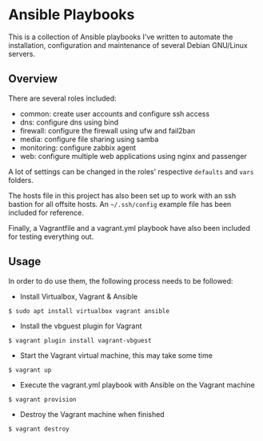 # Ansible Playbooks
This is a collection of Ansible playbooks I've written to automate the installation, configuration and maintenance of several Debian GNU/Linux servers.

## Overview

There are several roles included:
- common: create user accounts and configure ssh access
- dns: configure dns using bind
- firewall: configure the firewall using ufw and fail2ban
- media: configure file sharing using samba
- monitoring: configure zabbix agent
- web: configure multiple web applications using nginx and passenger

A lot of settings can be changed in the roles' respective `defaults` and `vars` folders.

The hosts file in this project has also been set up to work with an ssh bastion for all offsite hosts.
An `~/.ssh/config` example file has been included for reference.

Finally, a Vagrantfile and a vagrant.yml playbook have also been included for testing everything out.

## Usage

In order to do use them, the following process needs to be followed:
- Install Virtualbox, Vagrant & Ansible
```
$ sudo apt install virtualbox vagrant ansible
```
- Install the vbguest plugin for Vagrant
```
$ vagrant plugin install vagrant-vbguest
```
- Start the Vagrant virtual machine, this may take some time
```
$ vagrant up
```
- Execute the vagrant.yml playbook with Ansible on the Vagrant machine
```
$ vagrant provision
```
- Destroy the Vagrant machine when finished
```
$ vagrant destroy
```
